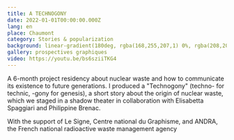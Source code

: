 ```yaml
---
title: A TECHNOGONY
date: 2022-01-01T00:00:00.000Z
lang: en
place: Chaumont
category: Stories & popularization
background: linear-gradient(180deg, rgba(168,255,207,1) 0%, rgba(208,208,208,1) 31%, rgba(204,213,208,1) 78%, rgba(230,30,224,1) 99%)
gallery: prospectives graphiques
video: https://youtu.be/bs6sziiTKG4 
---
```

A 6-month project residency about nuclear waste and how to communicate its existence to
future generations. I produced a "Technogony" (techno- for technic, -gony for genesis), a short
story about the origin of nuclear waste, which we staged in a shadow theater in collaboration
with Elisabetta Spaggiari and Philippine Brenac. 

With the support of Le Signe, Centre national du Graphisme, and ANDRA, the French national radioactive waste management agency